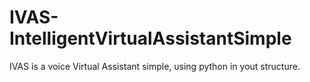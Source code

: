 # IVAS-IntelligentVirtualAssistantSimple
 IVAS  is a voice Virtual Assistant simple, using python in yout structure.
